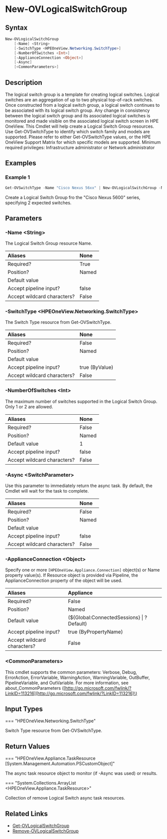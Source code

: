 ﻿---
description: Create a new Logical Switch Group resource.
---

# New-OVLogicalSwitchGroup

## Syntax

```powershell
New-OVLogicalSwitchGroup
    [-Name] <String>
    [-SwitchType <HPEOneView.Networking.SwitchType>]
    [-NumberOfSwitches <Int>]
    [-ApplianceConnection <Object>]
    [-Async]
    [<CommonParameters>]
```

## Description

The logical switch group is a template for creating logical switches. Logical switches are an aggregation of up to two physical top-of-rack switches. Once constructed from a logical switch group, a logical switch continues to be associated with its logical switch group. Any change in consistency between the logical switch group and its associated logical switches is monitored and made visible on the associated logical switch screen in HPE OneView. This Cmdlet will help create a Logical Switch Group resources.  Use Get-OVSwitchType to identify which switch family and models are supported. Please refer to either Get-OVSwitchType values, or the HPE OneView Support Matrix for which specific models are supported. Minimum required privileges: Infrastructure administrator or Network administrator 

## Examples

###  Example 1 

```powershell
Get-OVSwitchType -Name "Cisco Nexus 56xx" | New-OVLogicalSwitchGroup -Name "My Logical Switch Group Policy 1" -NumberOfSwitches 2
```

Create a Logical Switch Group fro the "Cisco Nexus 5600" series, specifying 2 expected switches.

## Parameters

### -Name &lt;String&gt;

The Logical Switch Group resource Name.

| Aliases | None |
| :--- | :--- |
| Required? | True |
| Position? | Named |
| Default value |  |
| Accept pipeline input? | false |
| Accept wildcard characters? | False |

### -SwitchType &lt;HPEOneView.Networking.SwitchType&gt;

The Switch Type resource from Get-OVSwitchType.

| Aliases | None |
| :--- | :--- |
| Required? | False |
| Position? | Named |
| Default value |  |
| Accept pipeline input? | true (ByValue) |
| Accept wildcard characters? | False |

### -NumberOfSwitches &lt;Int&gt;

The maximum number of switches supported in the Logical Switch Group.  Only 1 or 2 are allowed.

| Aliases | None |
| :--- | :--- |
| Required? | False |
| Position? | Named |
| Default value | 1 |
| Accept pipeline input? | false |
| Accept wildcard characters? | False |

### -Async &lt;SwitchParameter&gt;

Use this parameter to immediately return the async task.  By default, the Cmdlet will wait for the task to complete.

| Aliases | None |
| :--- | :--- |
| Required? | False |
| Position? | Named |
| Default value |  |
| Accept pipeline input? | false |
| Accept wildcard characters? | False |

### -ApplianceConnection &lt;Object&gt;

Specify one or more `[HPEOneView.Appliance.Connection]` object(s) or Name property value(s). If Resource object is provided via Pipeline, the ApplianceConnection property of the object will be used.

| Aliases | Appliance |
| :--- | :--- |
| Required? | False |
| Position? | Named |
| Default value | (${Global:ConnectedSessions} &vert; ? Default) |
| Accept pipeline input? | true (ByPropertyName) |
| Accept wildcard characters? | False |

### &lt;CommonParameters&gt;

This cmdlet supports the common parameters: Verbose, Debug, ErrorAction, ErrorVariable, WarningAction, WarningVariable, OutBuffer, PipelineVariable, and OutVariable. For more information, see about\_CommonParameters \([http://go.microsoft.com/fwlink/?LinkID=113216](http://go.microsoft.com/fwlink/?LinkID=113216)\)

## Input Types

=== "HPEOneView.Networking.SwitchType"
 
Switch Type resource from Get-OVSwitchType.
 

## Return Values

=== "HPEOneView.Appliance.TaskResource [System.Management.Automation.PSCustomObject]"
 
The async task resource object to monitor (if -Async was used) or results.
 

=== "System.Collections.ArrayList <HPEOneView.Appliance.TaskResource>"
 
Collection of remove Logical Switch async task resources.
 

## Related Links

* [Get-OVLogicalSwitchGroup](get-ovlogicalswitchgroup.md)
* [Remove-OVLogicalSwitchGroup](remove-ovlogicalswitchgroup.md)
